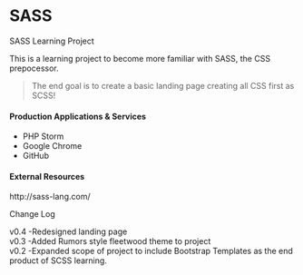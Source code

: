 # SASS
SASS Learning Project

<p>This is a learning project to become more familiar with SASS, the CSS prepocessor.</p>

<blockquote>
The end goal is to create a basic landing page creating all CSS first as SCSS!
</blockquote>

<h4>Production Applications &amp; Services</h4>
<ul>
    <li>PHP Storm</li>
    <li>Google Chrome</li>
    <li>GitHub</li>
</ul>

<h4>External Resources</h4>
http://sass-lang.com/

Change Log

<div>v0.4  -Redesigned landing page</div>
<div>v0.3  -Added Rumors style fleetwood theme to project</div>
<div>v0.2  -Expanded scope of project to include Bootstrap Templates as the end product of SCSS learning.</div>
